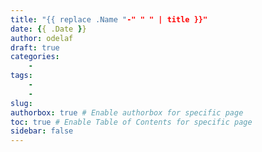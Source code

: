 ```yaml
---
title: "{{ replace .Name "-" " " | title }}"
date: {{ .Date }}
author: odelaf
draft: true
categories:
    -
tags:
    - 
    - 
slug: 
authorbox: true # Enable authorbox for specific page
toc: true # Enable Table of Contents for specific page
sidebar: false 
---
```


